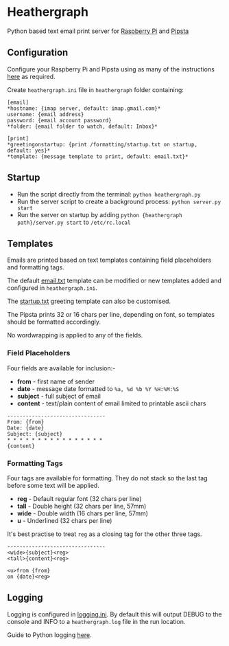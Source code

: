 # Heathergraph

Python based text email print server for [Raspberry Pi](https://www.raspberrypi.org/) and [Pipsta](http://www.pipsta.co.uk/)

## Configuration

Configure your Raspberry Pi and Pipsta using as many of the instructions [here](https://bitbucket.org/ablesystems/pipsta/wiki/Pipsta%20First-Time%20Setup) as required.

Create `heathergraph.ini` file in `heathergraph` folder containing:

```
[email]
*hostname: {imap server, default: imap.gmail.com}* 
username: {email address}
password: {email account password}
*folder: {email folder to watch, default: Inbox}*

[print]
*greetingonstartup: {print /formatting/startup.txt on startup, default: yes}*
*template: {message template to print, default: email.txt}*
```

## Startup

- Run the script directly from the terminal: `python heathergraph.py`
- Run the server script to create a background process: `python server.py start`
- Run the server on startup by adding `python {heathergraph path}/server.py start` to `/etc/rc.local`


## Templates

Emails are printed based on text templates containing field placeholders and formatting tags.

The default [email.txt](https://github.com/idiotandrobot/heathergraph/blob/master/templates/email.txt) template can be modified or new templates added and configured in `heathergraph.ini`.

The [startup.txt](https://github.com/idiotandrobot/heathergraph/blob/master/templates/startup.txt) greeting template can also be customised.

The Pipsta prints 32 or 16 chars per line, depending on font, so templates should be formatted accordingly.

No wordwrapping is applied to any of the fields.

### Field Placeholders

Four fields are available for inclusion:-

- **from** - first name of sender
- **date** - message date formatted to `%a, %d %b %Y %H:%M:%S`
- **subject** - full subject of email
- **content** - text/plain content of email limited to printable ascii chars

```
--------------------------------
From: {from}
Date: {date}
Subject: {subject}
* * * * * * * * * * * * * * * * 
{content}
```

### Formatting Tags

Four tags are available for formatting. They do not stack so the last tag before some text will be applied.

- **reg** - Default regular font (32 chars per line)
- **tall** - Double height (32 chars per line, 57mm)
- **wide** - Double width (16 chars per line, 57mm)
- **u** - Underlined (32 chars per line) 

It's best practise to treat `reg` as a closing tag for the other three tags.

```
--------------------------------
<wide>{subject}<reg>
<tall>{content}<reg>

<u>from {from}
on {date}<reg> 
```

## Logging

Logging is configured in [logging.ini](https://github.com/idiotandrobot/heathergraph/blob/master/logging.ini). By default this will output DEBUG to the console and INFO to a `heathergraph.log` file in the run location.

Guide to Python logging [here](https://docs.python.org/2/howto/logging.html).
